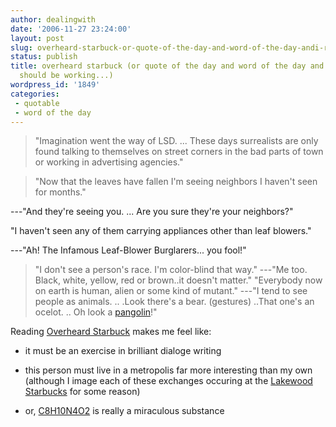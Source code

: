```yaml
---
author: dealingwith
date: '2006-11-27 23:24:00'
layout: post
slug: overheard-starbuck-or-quote-of-the-day-and-word-of-the-day-andi-really-should-be-working
status: publish
title: overheard starbuck (or quote of the day and word of the day and...I really
  should be working...)
wordpress_id: '1849'
categories:
 - quotable
 - word of the day
---
```


> "Imagination went the way of LSD. ... These days surrealists are only found
talking to themselves on street corners in the bad parts of town or working in
advertising agencies."

> "Now that the leaves have fallen I'm seeing neighbors I haven't seen for
months."

---"And they're seeing you. ... Are you sure they're your neighbors?"

"I haven't seen any of them carrying appliances other than leaf blowers."

---"Ah! The Infamous Leaf-Blower Burglarers... you fool!"

> "I don't see a person's race. I'm color-blind that way." ---"Me too. Black,
white, yellow, red or brown..it doesn't matter." "Everybody now on earth is
human, alien or some kind of mutant." ---"I tend to see people as animals. ..
.Look there's a bear. (gestures) ..That one's an ocelot. .. Oh look a
[pangolin][1]!"

Reading [Overheard Starbuck][2] makes me feel like:

  * it must be an exercise in brilliant dialoge writing

  * this person must live in a metropolis far more interesting than my own
(although I image each of these exchanges occuring at the [Lakewood
Starbucks][3] for some reason)

  * or, [C8H10N4O2][4] is really a miraculous substance

   [1]: http://dictionary.reference.com/search?q=pangolin

   [2]: http://overheardstarbuck.blogspot.com/

   [3]: http://maps.google.com/maps?oi=map&q=6312+La+Vista+Dr,+Dallas,+TX

   [4]: http://en.wikipedia.org/wiki/Caffeine

